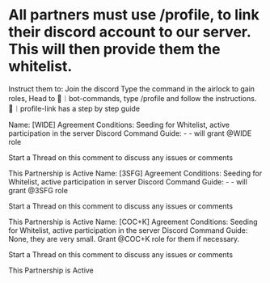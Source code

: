 # All partners must use /profile, to link their discord account to our server. This will then provide them the whitelist. 

Instruct them to: 
Join the discord
Type the command in the airlock to gain roles, 
Head to 🤖︱bot-commands, type /profile and follow the instructions. 🔗︱profile-link has a step by step guide

Name: [WIDE] 
Agreement Conditions: Seeding for Whitelist, active participation in the server
Discord Command Guide: - - will grant @WIDE role

Start a Thread on this comment to discuss any issues or comments

This Partnership is Active 
Name: [3SFG] 
Agreement Conditions: Seeding for Whitelist, active participation in server 
Discord Command Guide: - - will grant @3SFG role

Start a Thread on this comment to discuss any issues or comments

This Partnership is Active 
Name: [COC+K] 
Agreement Conditions: Seeding for Whitelist, active participation in the server 
Discord Command Guide: None, they are very small. Grant @COC+K role for them if necessary. 

Start a Thread on this comment to discuss any issues or comments

This Partnership is Active 
